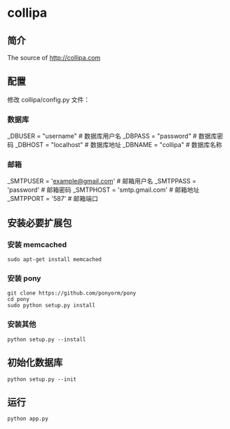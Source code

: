 collipa
=======
## 简介

The source of <http://collipa.com>

## 配置

修改 collipa/config.py 文件：

### 数据库

_DBUSER = "username" # 数据库用户名
_DBPASS = "password" # 数据库密码
_DBHOST = "localhost" # 数据库地址
_DBNAME = "collipa" # 数据库名称

### 邮箱

_SMTPUSER = 'example@gmail.com' # 邮箱用户名
_SMTPPASS = 'password' # 邮箱密码
_SMTPHOST = 'smtp.gmail.com' # 邮箱地址
_SMTPPORT = '587' # 邮箱端口

## 安装必要扩展包

### 安装 memcached

`sudo apt-get install memcached`

### 安装 pony

```
git clone https://github.com/ponyorm/pony
cd pony
sudo python setup.py install
```

### 安装其他

`python setup.py --install`

## 初始化数据库

`python setup.py --init`

## 运行

`python app.py`
